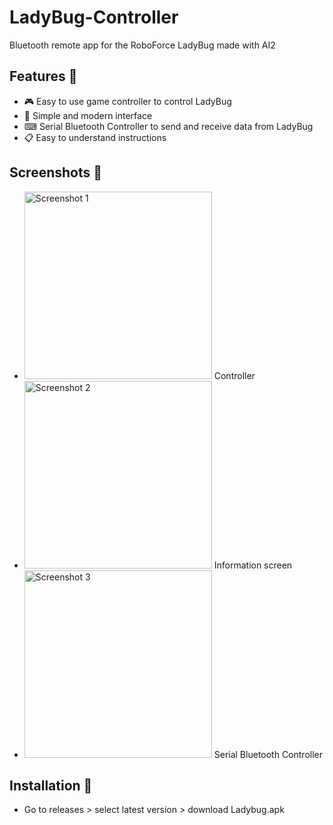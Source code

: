 # LadyBug-Controller
Bluetooth remote app for the RoboForce LadyBug made with AI2

## Features 📃
- 🎮 Easy to use game controller to control LadyBug
- 📱 Simple and modern interface
- ⌨ Serial Bluetooth Controller to send and receive data from LadyBug
- 📋 Easy to understand instructions

## Screenshots 📸

- <img src="https://github.com/user-attachments/assets/a04166e0-7015-4f40-9d6b-236e7a797777" alt="Screenshot 1" width="300"> Controller
- <img src="https://github.com/user-attachments/assets/34b7f31d-7355-479e-9c4b-163ecb22745c" alt="Screenshot 2" width="300"> Information screen
- <img src="https://github.com/user-attachments/assets/f85b1ea1-956a-4410-b539-c664976a9b6d" alt="Screenshot 3" width="300"> Serial Bluetooth Controller

## Installation 💾
- Go to releases > select latest version > download Ladybug.apk
